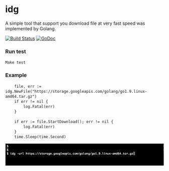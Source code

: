 # idg
A simple tool that support you download file at very fast speed was implemented by Golang.

[![Build Status](https://circleci.com/gh/canhlinh/idg.svg?style=svg)](https://circleci.com/gh/canhlinh/idg)
[![GoDoc](https://godoc.org/github.com/canhlinh/idg?status.svg)](http://godoc.org/github.com/canhlinh/idg)

### Run test
```
Make test
```

### Example
```
	file, err := idg.NewFile("https://storage.googleapis.com/golang/go1.9.linux-amd64.tar.gz")
	if err != nil {
		log.Fatal(err)
	}

	if err := file.StartDownload(); err != nil {
		log.Fatal(err)
	}
	time.Sleep(time.Second)
```
![example](sample/sample.gif)